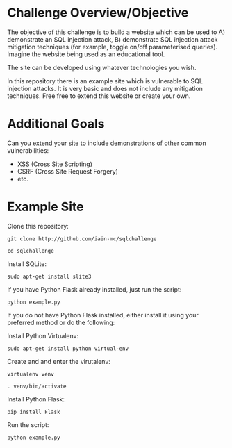 # Challenge Overview/Objective
The objective of this challenge is to build a website which can be used to A) demonstrate an SQL injection attack, B) demonstrate SQL injection attack mitigation techniques (for example, toggle on/off parameterised queries). Imagine the website being used as an educational tool.

The site can be developed using whatever technologies you wish. 

In this repository there is an example site which is vulnerable to SQL injection attacks. It is very basic and does not include any mitigation techniques. Free free to extend this website or create your own. 

# Additional Goals
Can you extend your site to include demonstrations of other common vulnerabilities:

* XSS (Cross Site Scripting)
* CSRF (Cross Site Request Forgery)
* etc.

# Example Site
Clone this repository:

`git clone http://github.com/iain-mc/sqlchallenge`

`cd sqlchallenge`

Install SQLite:

`sudo apt-get install slite3`

If you have Python Flask already installed, just run the script:

`python example.py`

If you do not have Python Flask installed, either install it using your preferred method or do the following: 

Install Python Virtualenv:

`sudo apt-get install python virtual-env`

Create and and enter the virutalenv:

`virtualenv venv`

`. venv/bin/activate`

Install Python Flask:

`pip install Flask`

Run the script:

`python example.py`

